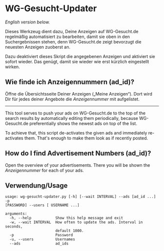 WG-Gesucht-Updater
==================
*English version below.*

Dieses Werkzeug dient dazu, Deine Anzeigen auf WG-Gesucht.de regelmäßig automatisiert zu bearbeiten,
damit sie oben in den Suchergebnissen stehen,
denn WG-Gesucht.de zeigt bevorzugt die neuesten Anzeigen zuoberst an.

Dazu deaktiviert dieses Skript die angegebenen Anzeigen und aktiviert sie sofort wieder.
Das genügt, damit sie wieder wie erst kürzlich eingestellt wirken.

Wie finde ich Anzeigennummern (ad_id)?
--------------------------------------

Öffne die Übersichtsseite Deiner Anzeigen („Meine Anzeigen“).
Dort wird Dir für jedes deiner Angebote die *Anzeigennummer* mit aufgelistet.

---

This tool serves to push your ads on WG-Gesucht.de to the top of the search results
by automatically editing them periodically,
because WG-Gesucht.de preferentially shows the newest ads on top of the list.

To achieve that, this script de-activates the given ads and immediately re-activates them.
That's enough to make them look as if recently posted.

How do I find Advertisement Numbers (ad_id)?
--------------------------------------------

Open the overview of your advertisements.
There you will be shown the *Anzeigennummer* for each of your ads.

Verwendung/Usage
----------------
```text
usage: wg-gesucht-updater.py [-h] [--wait INTERVAL] --ads [ad_id ...] -p
[PASSWORD] --users [ USERNAME ...]

arguments:
  -h, --help           Show this help message and exit
  -w, --wait INTERVAL  How often to update the ads. Interval in seconds,
                       default 1000. 
  -p                   Password
  -u, --users          Usernames
  --ads                ad_ids
```
